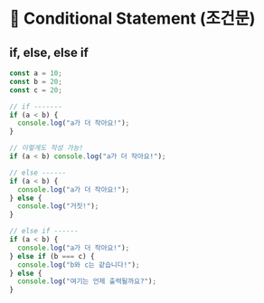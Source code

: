 # 📌 Conditional Statement (조건문)
## if, else, else if

```javascript
const a = 10;
const b = 20;
const c = 20;

// if -------
if (a < b) {
  console.log("a가 더 작아요!");
}

// 이렇게도 작성 가능!
if (a < b) console.log("a가 더 작아요!");

// else ------
if (a < b) {
  console.log("a가 더 작아요!");
} else {
  console.log("거짓!");
}

// else if ------
if (a < b) {
  console.log("a가 더 작아요!");
} else if (b === c) {
  console.log("b와 c는 같습니다!");
} else {
  console.log("여기는 언제 출력될까요?");
}
```
